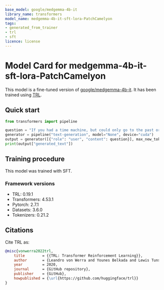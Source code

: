 ```yaml
---
base_model: google/medgemma-4b-it
library_name: transformers
model_name: medgemma-4b-it-sft-lora-PatchCamelyon
tags:
- generated_from_trainer
- trl
- sft
licence: license
---
```


# Model Card for medgemma-4b-it-sft-lora-PatchCamelyon

This model is a fine-tuned version of [google/medgemma-4b-it](https://huggingface.co/google/medgemma-4b-it).
It has been trained using [TRL](https://github.com/huggingface/trl).

## Quick start

```python
from transformers import pipeline

question = "If you had a time machine, but could only go to the past or the future once and never return, which would you choose and why?"
generator = pipeline("text-generation", model="None", device="cuda")
output = generator([{"role": "user", "content": question}], max_new_tokens=128, return_full_text=False)[0]
print(output["generated_text"])
```

## Training procedure

 


This model was trained with SFT.

### Framework versions

- TRL: 0.19.1
- Transformers: 4.53.1
- Pytorch: 2.7.1
- Datasets: 3.6.0
- Tokenizers: 0.21.2

## Citations



Cite TRL as:
    
```bibtex
@misc{vonwerra2022trl,
	title        = {{TRL: Transformer Reinforcement Learning}},
	author       = {Leandro von Werra and Younes Belkada and Lewis Tunstall and Edward Beeching and Tristan Thrush and Nathan Lambert and Shengyi Huang and Kashif Rasul and Quentin Gallou{\'e}dec},
	year         = 2020,
	journal      = {GitHub repository},
	publisher    = {GitHub},
	howpublished = {\url{https://github.com/huggingface/trl}}
}
```